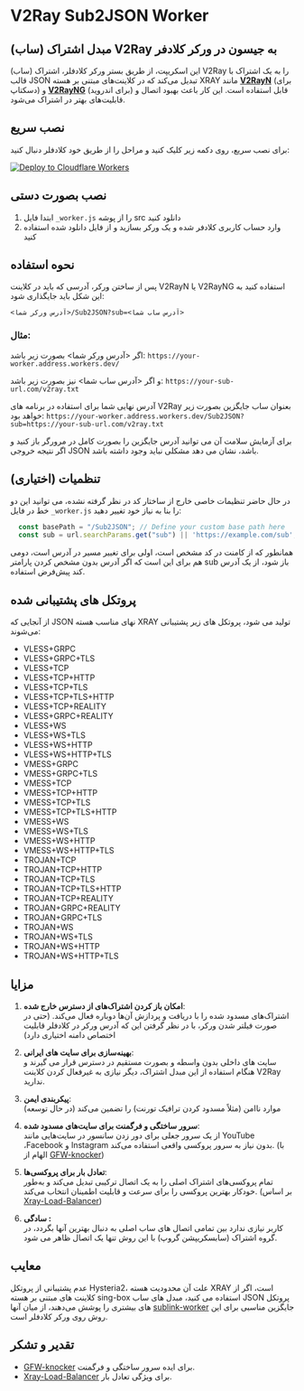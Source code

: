 # V2Ray Sub2JSON Worker

## مبدل اشتراک (ساب) V2Ray به جیسون در ورکر کلادفر

این اسکریپت، از طریق بستر ورکر کلادفلر، اشتراک‌ (ساب) V2Ray را به یک اشتراک با قالب JSON تبدیل می‌کند که در کلاینت‌های مبتنی بر هسته XRAY مانند **[V2RayN](https://github.com/2dust/v2rayN)** (برای دسکتاپ) و **[V2RayNG](https://github.com/2dust/v2rayNG)** (برای اندروید) قابل استفاده است. این کار باعث بهبود اتصال و قابلیت‌های بهتر در اشتراک می‌شود.

## نصب سریع

برای نصب سریع، روی دکمه زیر کلیک کنید و مراحل را از طریق خود کلادفلر دنبال کنید:

[![Deploy to Cloudflare Workers](https://deploy.workers.cloudflare.com/button)](https://deploy.workers.cloudflare.com/?url=https://github.com/mer30hamid/v2ray-sub2json-worker)
## نصب بصورت دستی

1. ابتدا فایل `_worker.js` را از پوشه src دانلود کنید
2. وارد حساب کاربری کلادفر شده و یک ورکر بسازید و از فایل دانلود شده استفاده کنید

## نحوه استفاده

پس از ساختن ورکر، آدرسی که باید در کلاینت V2RayN یا V2RayNG استفاده کنید به این شکل باید جایگذاری شود:

```
<آدرس ورکر شما>/Sub2JSON?sub=<آدرس ساب شما>
```

### مثال: 

اگر <آدرس ورکر شما> بصورت زیر باشد:
`https://your-worker.address.workers.dev/`

و اگر <آدرس ساب شما> نیز بصورت زیر باشد:
`https://your-sub-url.com/v2ray.txt`

آدرس نهایی شما برای استفاده در برنامه های V2Ray بعنوان ساب جایگزین بصورت زیر خواهد بود:
`https://your-worker.address.workers.dev/Sub2JSON?sub=https://your-sub-url.com/v2ray.txt`

برای آزمایش سلامت آن می توانید آدرس جایگزین را بصورت کامل در مرورگر باز کنید و اگر نتیجه خروجی JSON باشد، نشان می دهد مشکلی نباید وجود داشته باشد.


## تنظمیات (اختیاری)

در حال حاضر تنظیمات خاصی خارج از ساختار کد در نظر گرفته نشده، می توانید این دو خط در فایل `_worker.js` را بنا به نیاز خود تغییر دهید:

```javascript
  const basePath = "/Sub2JSON"; // Define your custom base path here
  const sub = url.searchParams.get("sub") || 'https://example.com/sub'; // subscription URL
```

همانطور که از کامنت در کد مشخص است، اولی برای تغییر مسیر در آدرس است، دومی هم برای این است که اگر آدرس بدون مشخص کردن پارامتر sub باز شود، از یک آدرس پیش‌فرض استفاده ‎‌کند.

## پروتکل های پشتیبانی شده

از آنجایی که JSON نهای مناسب هسته XRAY تولید می شود، پروتکل های زیر پشتیبانی می‌شوند:

- VLESS+GRPC
- VLESS+GRPC+TLS
- VLESS+TCP
- VLESS+TCP+HTTP
- VLESS+TCP+TLS
- VLESS+TCP+TLS+HTTP
- VLESS+TCP+REALITY
- VLESS+GRPC+REALITY
- VLESS+WS
- VLESS+WS+TLS
- VLESS+WS+HTTP
- VLESS+WS+HTTP+TLS
- VMESS+GRPC
- VMESS+GRPC+TLS
- VMESS+TCP
- VMESS+TCP+HTTP
- VMESS+TCP+TLS
- VMESS+TCP+TLS+HTTP
- VMESS+WS
- VMESS+WS+TLS
- VMESS+WS+HTTP
- VMESS+WS+HTTP+TLS
- TROJAN+TCP
- TROJAN+TCP+HTTP
- TROJAN+TCP+TLS
- TROJAN+TCP+TLS+HTTP
- TROJAN+TCP+REALITY
- TROJAN+GRPC+REALITY
- TROJAN+GRPC+TLS
- TROJAN+WS
- TROJAN+WS+TLS
- TROJAN+WS+HTTP
- TROJAN+WS+HTTP+TLS
## مزایا

1. **امکان باز کردن اشتراک‌های از دسترس خارج شده**:  
   اشتراک‌های مسدود شده را با دریافت و پردازش آن‌ها دوباره فعال می‌کند. (حتی در صورت فیلتر شدن ورکر، با در نظر گرفتن این که آدرس ورکر در کلادفلر قابلیت اختصاص دامنه اختیاری دارد)

2. **بهینه‌سازی برای سایت های ایرانی**:  
   سایت های داخلی بدون واسطه و بصورت مستقیم در دسترس قرار می گیرند و هنگام استفاده از این مبدل اشتراک، دیگر نیازی به غیرفعال کردن کلاینت V2Ray ندارید.

3. **پیکربندی ایمن**:  
   موارد ناامن (مثلاً مسدود کردن ترافیک تورنت) را تضمین می‌کند (در حال توسعه)

4. **سرور ساختگی و فرگمنت برای سایت‌های مسدود شده**:  
   از یک سرور جعلی برای دور زدن سانسور در سایت‌هایی مانند YouTube ،Facebook و Instagram بدون نیاز به سرور پروکسی واقعی استفاده می‌کند. (با الهام از [GFW-knocker](https://github.com/GFW-knocker/gfw_resist_HTTPS_proxy))

5. **تعادل بار برای پروکسی‌ها**:  
   تمام پروکسی‌های اشتراک اصلی را  به یک اتصال ترکیبی تبدیل می‌کند و به‌طور خودکار بهترین پروکسی را برای سرعت و قابلیت اطمینان انتخاب می‌کند. (بر اساس [Xray-Load-Balancer](https://github.com/Surfboardv2ray/Xray-Load-Balancer))

6. **سادگی :**  
   کاربر نیازی ندارد بین تمامی اتصال های ساب اصلی به دنبال بهترین آنها بگردد، در گروه اشتراک (سابسکریپشن گروپ) با این روش تنها یک اتصال ظاهر می شود.

## معایب
عدم پشتیبانی از پروتکل Hysteria2، علت آن محدودیت هسته XRAY است، اگر از کلاینت های مبتنی بر هسته sing-box استفاده می کنید، مبدل های ساب JSON پروتکل های بیشتری را پوشش می‌دهند، از میان آنها [sublink-worker](https://github.com/7Sageer/sublink-worker) جایگزین مناسبی برای این روش روی ورکر کلادفلر است.
## تقدیر و تشکر

- [GFW-knocker](https://github.com/GFW-knocker/gfw_resist_HTTPS_proxy) برای ایده سرور ساختگی و فرگمنت.
- [Xray-Load-Balancer](https://github.com/Surfboardv2ray/Xray-Load-Balancer) برای ویژگی تعادل بار.